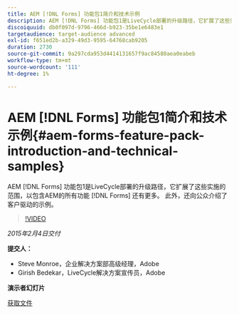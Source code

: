 ```yaml
---
title: AEM [!DNL Forms] 功能包1简介和技术示例
description: AEM [!DNL Forms] 功能包1是LiveCycle部署的升级路径，它扩展了这些实施的范围，以包含AEM的所有功能 [!DNL Forms] 还有更多。 此外，还向公众介绍了客户驱动的示例。
discoiquuid: db0f097d-9796-466d-b923-35be1e6483e1
targetaudience: target-audience advanced
exl-id: f651ed2b-a329-49d3-9595-64768cab9205
duration: 2730
source-git-commit: 9a297cda953d4414131657f9ac84580aea0eabeb
workflow-type: tm+mt
source-wordcount: '111'
ht-degree: 1%

---
```


# AEM [!DNL Forms] 功能包1简介和技术示例{#aem-forms-feature-pack-introduction-and-technical-samples}

AEM [!DNL Forms] 功能包1是LiveCycle部署的升级路径，它扩展了这些实施的范围，以包含AEM的所有功能 [!DNL Forms] 还有更多。 此外，还向公众介绍了客户驱动的示例。

>[!VIDEO](https://video.tv.adobe.com/v/19380/?quality=9)

*2015年2月4日交付*

**提交人：**

* Steve Monroe，企业解决方案部高级经理，Adobe
* Girish Bedekar，LiveCycle解决方案宣传员，Adobe

**演示者幻灯片**

[获取文件](assets/aem-forms-fp1-2015-0204.pdf)
<!--
[Get back to the Overview](https://helpx.adobe.com/experience-manager/kt/eseminars/gems/aem-index.html)
-->
